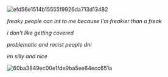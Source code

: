 ![efd56e1514b15555f9926da713d13482](https://github.com/user-attachments/assets/4dbc9632-cf9a-42bd-9499-10798c8387ec)

 _freaky people can int to me because I'm freakier than a freak_

_i don't like getting covered_

_problematic and racist people dni_

_im silly and nice_

![60ba3849ec00e1fde9ba5ee64ecc651a](https://github.com/user-attachments/assets/c1a4f55f-f8b7-4abc-a67b-b20337fc58a8)
